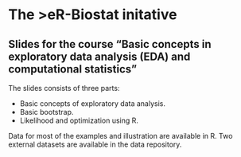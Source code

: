# The >eR-Biostat initative
## Slides for the course “Basic concepts in exploratory data analysis (EDA) and computational statistics”

The slides consists of three parts:

* Basic concepts of exploratory data analysis.
* Basic bootstrap.
* Likelihood and optimization using R.

Data for most of the examples and illustration are available in R. Two external datasets are available in the data repository.


